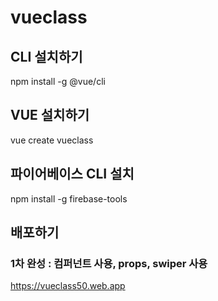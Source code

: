 # vueclass

## CLI 설치하기

npm install -g @vue/cli

## VUE 설치하기

vue create vueclass

## 파이어베이스 CLI 설치

npm install -g firebase-tools

## 배포하기

### 1차 완성 : 컴퍼넌트 사용, props, swiper 사용

https://vueclass50.web.app
